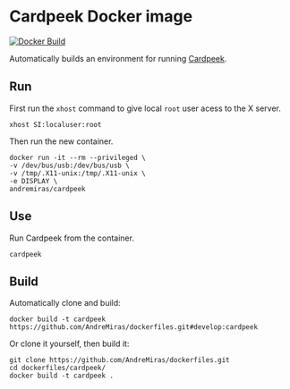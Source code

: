 # Cardpeek Docker image

[![Docker Build](https://img.shields.io/docker/cloud/build/andremiras/cardpeek)](https://hub.docker.com/r/andremiras/cardpeek)

Automatically builds an environment for running [Cardpeek](https://github.com/L1L1/cardpeek).

## Run
First run the `xhost` command to give local `root` user acess to the X server.
```
xhost SI:localuser:root
```
Then run the new container.
```
docker run -it --rm --privileged \
-v /dev/bus/usb:/dev/bus/usb \
-v /tmp/.X11-unix:/tmp/.X11-unix \
-e DISPLAY \
andremiras/cardpeek
```

## Use
Run Cardpeek from the container.
```
cardpeek
```

## Build
Automatically clone and build:
```
docker build -t cardpeek https://github.com/AndreMiras/dockerfiles.git#develop:cardpeek
```
Or clone it yourself, then build it:
```
git clone https://github.com/AndreMiras/dockerfiles.git
cd dockerfiles/cardpeek/
docker build -t cardpeek .
```
